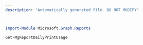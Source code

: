 ```yaml
---
description: "Automatically generated file. DO NOT MODIFY"
---
```


```powershell

Import-Module Microsoft.Graph.Reports

Get-MgReportDailyPrintUsage

```